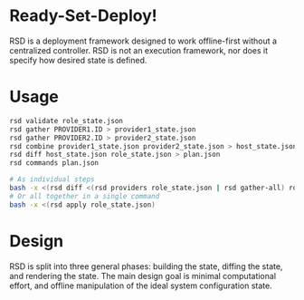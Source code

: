 # Ready-Set-Deploy!

RSD is a deployment framework designed to work offline-first without a centralized controller.
RSD is not an execution framework, nor does it specify how desired state is defined.

# Usage

```bash
rsd validate role_state.json
rsd gather PROVIDER1.ID > provider1_state.json
rsd gather PROVIDER2.ID > provider2_state.json
rsd combine provider1_state.json provider2_state.json > host_state.json
rsd diff host_state.json role_state.json > plan.json
rsd commands plan.json

# As individual steps
bash -x <(rsd diff <(rsd providers role_state.json | rsd gather-all) role_state.json | rsd commands -)
# Or all together in a single command
bash -x <(rsd apply role_state.json)
```

# Design

RSD is split into three general phases: building the state, diffing the state, and rendering the state.
The main design goal is minimal computational effort, and offline manipulation of the ideal system configuration state.
